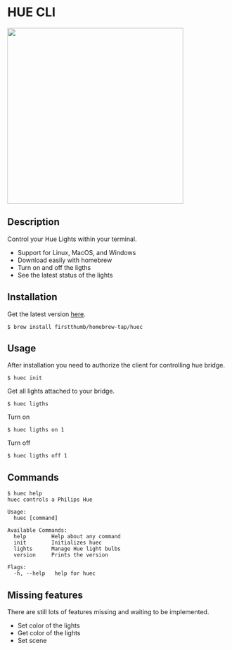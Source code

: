 # HUE CLI

<img src="https://user-images.githubusercontent.com/66023/123544560-8bf53c80-d75c-11eb-9d04-0f19fd729a77.png" width="400">

## Description
Control your Hue Lights within your terminal.
- Support for Linux, MacOS, and Windows
- Download easily with homebrew
- Turn on and off the ligths
- See the latest status of the lights

## Installation
Get the latest version <a href="https://github.com/firstthumb/huec/releases/latest">here</a>.

```
$ brew install firstthumb/homebrew-tap/huec
```


## Usage

After installation you need to authorize the client for controlling hue bridge.

```
$ huec init
```

Get all lights attached to your bridge.
```
$ huec ligths 
```

Turn on
```
$ huec ligths on 1 
```

Turn off
```
$ huec ligths off 1 
```

## Commands

```
$ huec help
huec controls a Philips Hue

Usage:
  huec [command]

Available Commands:
  help        Help about any command
  init        Initializes huec
  lights      Manage Hue light bulbs
  version     Prints the version

Flags:
  -h, --help   help for huec
```

## Missing features

There are still lots of features missing and waiting to be implemented.
* Set color of the lights
* Get color of the lights
* Set scene
